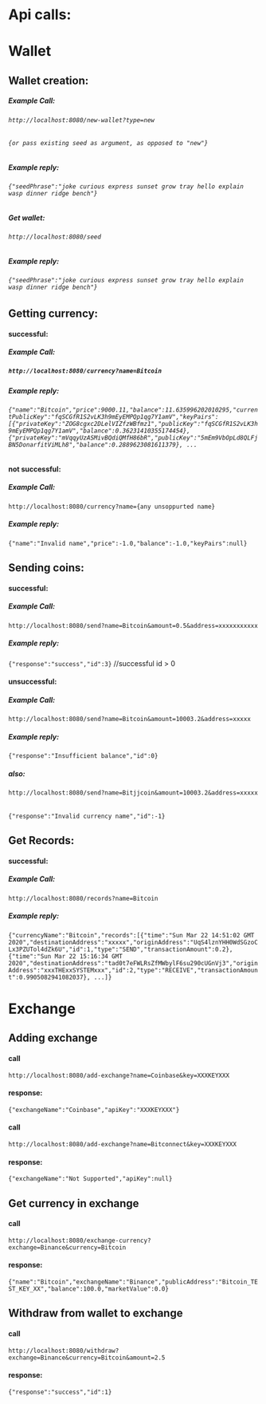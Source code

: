 # Api calls:

# Wallet

## Wallet creation:

##### Example Call:
###### `http://localhost:8080/new-wallet?type=new`
###### `{or pass existing seed as argument, as opposed to "new"}`

##### Example reply:

###### `{"seedPhrase":"joke curious express sunset grow tray hello explain wasp dinner ridge bench"}`

##### Get wallet:
###### `http://localhost:8080/seed`
##### Example reply:

###### `{"seedPhrase":"joke curious express sunset grow tray hello explain wasp dinner ridge bench"}`


## Getting currency:
#### successful:
##### Example Call:
##### `http://localhost:8080/currency?name=Bitcoin`
####
##### Example reply:
###### `{"name":"Bitcoin","price":9000.11,"balance":11.635996202010295,"currentPublicKey":"fqSCGfR1S2vLK3h9mEyEMPQp1qg7Y1amV","keyPairs":[{"privateKey":"ZOG8cgxc2DLelVIZfzWBfmz1","publicKey":"fqSCGfR1S2vLK3h9mEyEMPQp1qg7Y1amV","balance":0.36231410355174454},{"privateKey":"mVqqyUzASMivBQdiQMfH86bR","publicKey":"5mEm9VbOpLd8QLFjBN5DonarfitViMLh8","balance":0.2889623081611379}, ...`


#### not successful:
##### Example Call:
`http://localhost:8080/currency?name={any unsoppurted name}`
##### Example reply:
`{"name":"Invalid name","price":-1.0,"balance":-1.0,"keyPairs":null}`


## Sending coins:
#### successful:
##### Example Call:
`http://localhost:8080/send?name=Bitcoin&amount=0.5&address=xxxxxxxxxxx`
##### Example reply:
`{"response":"success","id":3}`  //successful id > 0

#### unsuccessful:
##### Example Call:
`http://localhost:8080/send?name=Bitcoin&amount=10003.2&address=xxxxx`
##### Example reply:
`{"response":"Insufficient balance","id":0}`

##### also:
`http://localhost:8080/send?name=Bitjjcoin&amount=10003.2&address=xxxxx`
######
`{"response":"Invalid currency name","id":-1}`


## Get Records:
#### successful:
##### Example Call:
`http://localhost:8080/records?name=Bitcoin`
##### Example reply:
`{"currencyName":"Bitcoin","records":[{"time":"Sun Mar 22 14:51:02 GMT 2020","destinationAddress":"xxxxx","originAddress":"UqS4lznYHH0WdSGzoCLx3PZUTol4dZk6U","id":1,"type":"SEND","transactionAmount":0.2}, {"time":"Sun Mar 22 15:16:34 GMT 2020","destinationAddress":"tad0t7eFWLRsZfMWbylF6su290cUGnVj3","originAddress":"xxxTHExxSYSTEMxxx","id":2,"type":"RECEIVE","transactionAmount":0.9905082941082037}, ...]}`
##

# Exchange

## Adding exchange

#### call
`http://localhost:8080/add-exchange?name=Coinbase&key=XXXKEYXXX`
#### response: 
`{"exchangeName":"Coinbase","apiKey":"XXXKEYXXX"}`

#### call
`http://localhost:8080/add-exchange?name=Bitconnect&key=XXXKEYXXX`
#### response: 
`{"exchangeName":"Not Supported","apiKey":null}`

## Get currency in exchange

#### call
`http://localhost:8080/exchange-currency?exchange=Binance&currency=Bitcoin`
#### response: 
`{"name":"Bitcoin","exchangeName":"Binance","publicAddress":"Bitcoin_TEST_KEY_XX","balance":100.0,"marketValue":0.0}`

## Withdraw from wallet to exchange

#### call
`http://localhost:8080/withdraw?exchange=Binance&currency=Bitcoin&amount=2.5`
#### response: 
`{"response":"success","id":1}`
